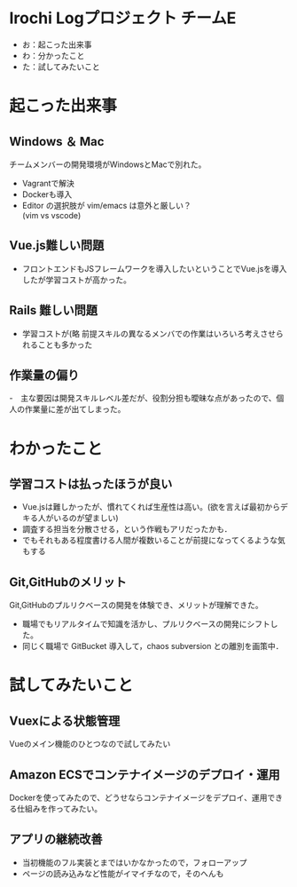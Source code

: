 # Irochi Logプロジェクト チームE
 - お：起こった出来事
 - わ：分かったこと
 - た：試してみたいこと

# 起こった出来事

## Windows ＆ Mac
チームメンバーの開発環境がWindowsとMacで別れた。
- Vagrantで解決
- Dockerも導入
- Editor の選択肢が vim/emacs は意外と厳しい？  
  (vim  vs vscode)
## Vue.js難しい問題
- フロントエンドもJSフレームワークを導入したいということでVue.jsを導入したが学習コストが高かった。


## Rails 難しい問題
- 学習コストが(略 前提スキルの異なるメンバでの作業はいろいろ考えさせられることも多かった

## 作業量の偏り
-　主な要因は開発スキルレベル差だが、役割分担も曖昧な点があったので、個人の作業量に差が出てしまった。

# わかったこと
## 学習コストは払ったほうが良い
- Vue.jsは難しかったが、慣れてくれば生産性は高い。(欲を言えば最初からデキる人がいるのが望ましい)
- 調査する担当を分散させる，という作戦もアリだったかも．
- でもそれもある程度書ける人間が複数いることが前提になってくるような気もする
## Git,GitHubのメリット
Git,GitHubのプルリクベースの開発を体験でき、メリットが理解できた。
- 職場でもリアルタイムで知識を活かし、プルリクベースの開発にシフトした。
- 同じく職場で GitBucket 導入して，chaos subversion との離別を画策中．

# 試してみたいこと
## Vuexによる状態管理
Vueのメイン機能のひとつなので試してみたい

## Amazon ECSでコンテナイメージのデプロイ・運用
Dockerを使ってみたので、どうせならコンテナイメージをデプロイ、運用できる仕組みを作ってみたい。


## アプリの継続改善
- 当初機能のフル実装とまではいかなかったので，フォローアップ
- ページの読み込みなど性能がイマイチなので，そのへんも
